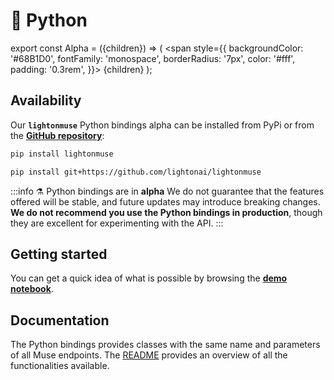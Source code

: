 ---
---

# 🐍 Python

export const Alpha = ({children}) => (
<span
style={{
backgroundColor: '#68B1D0',
fontFamily: 'monospace',
borderRadius: '7px',
color: '#fff',
padding: '0.3rem',
}}>
{children}
</span>
);

## Availability

Our **`lightonmuse`** Python bindings <Alpha>alpha</Alpha> can be installed from PyPi or from the
**[GitHub repository](https://github.com/lightonai/lightonmuse)**:

```bash title="Installing Python bindings with pip"
pip install lightonmuse
```

```bash title="Installing Python bindings from source with pip"
pip install git+https://github.com/lightonai/lightonmuse
```

:::info ⚗️ Python bindings are in **alpha**
We do not guarantee that the features offered will be stable, and future updates may introduce breaking changes. **We do
not recommend you use the Python bindings in production**, though they are excellent for experimenting with the API.
:::

## Getting started

You can get a quick idea of what is possible by browsing the
**[demo notebook](https://github.com/lightonai/lightonmuse/blob/master/examples/demo_notebook.ipynb)**.

## Documentation

The Python bindings provides classes with the same name and parameters of all Muse endpoints.
The [README](https://github.com/lightonai/lightonmuse/blob/master/README.md) provides an overview of all the functionalities available.
